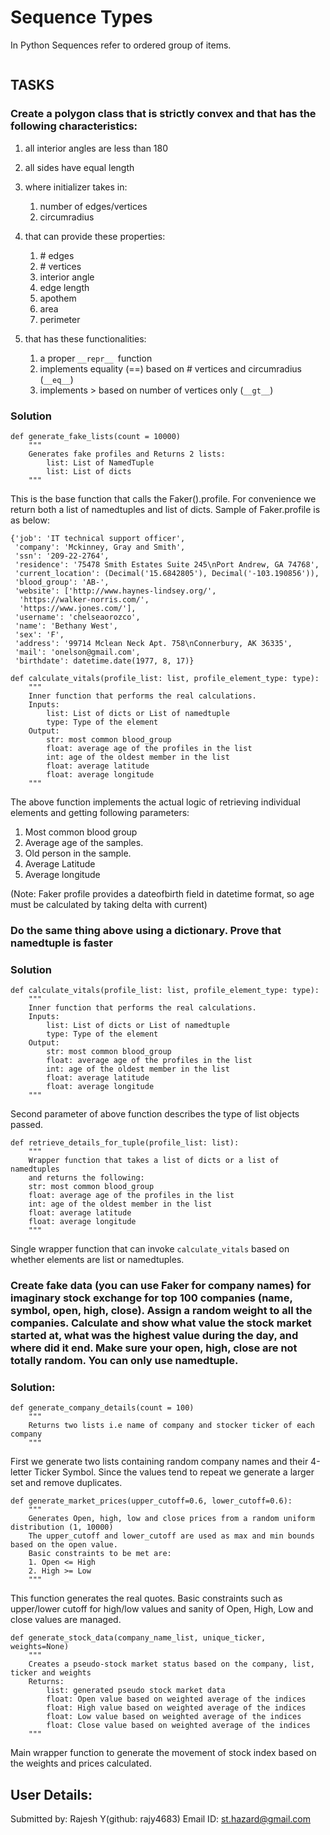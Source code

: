 # Sequence Types

In Python Sequences refer to ordered group of items. 

```

```



## TASKS

### Create a polygon class that is strictly convex and that has the following characteristics:

1. all interior angles are less than 180

2. all sides have equal length

3. where initializer takes in:

   1. number of edges/vertices
   2. circumradius

4. that can provide these properties:

   1. \# edges
   2. \# vertices
   3. interior angle
   4. edge length
   5. apothem
   6. area
   7. perimeter

5. that has these functionalities:

   1. a proper `__repr__ `function
   2. implements equality (==) based on # vertices and circumradius (`__eq__`)
   3. implements > based on number of vertices only (`__gt__`)

   

### Solution

```
def generate_fake_lists(count = 10000)
    """
    Generates fake profiles and Returns 2 lists:
        list: List of NamedTuple
        list: List of dicts
    """
```

This is the base function that calls the Faker().profile. For convenience we return both a list of namedtuples and list of dicts. Sample of Faker.profile is as below:

```
{'job': 'IT technical support officer',
 'company': 'Mckinney, Gray and Smith',
 'ssn': '209-22-2764',
 'residence': '75478 Smith Estates Suite 245\nPort Andrew, GA 74768',
 'current_location': (Decimal('15.6842805'), Decimal('-103.190856')),
 'blood_group': 'AB-',
 'website': ['http://www.haynes-lindsey.org/',
  'https://walker-norris.com/',
  'https://www.jones.com/'],
 'username': 'chelseaorozco',
 'name': 'Bethany West',
 'sex': 'F',
 'address': '99714 Mclean Neck Apt. 758\nConnerbury, AK 36335',
 'mail': 'onelson@gmail.com',
 'birthdate': datetime.date(1977, 8, 17)}
```

```
def calculate_vitals(profile_list: list, profile_element_type: type):
    """
    Inner function that performs the real calculations.
    Inputs:
        list: List of dicts or List of namedtuple
        type: Type of the element
    Output:
        str: most common blood_group
        float: average age of the profiles in the list
        int: age of the oldest member in the list
        float: average latitude
        float: average longitude
    """
```

The above function implements the actual logic of retrieving individual elements and getting following parameters:

1. Most common blood group
2. Average age of the samples. 
3. Old person in the sample.
4. Average Latitude
5. Average longitude

(Note: Faker profile provides a dateofbirth field in datetime format, so age must be calculated by taking delta with current)

### Do the same thing above using a dictionary. Prove that namedtuple is faster

### Solution

```
def calculate_vitals(profile_list: list, profile_element_type: type):
    """
    Inner function that performs the real calculations.
    Inputs:
        list: List of dicts or List of namedtuple
        type: Type of the element
    Output:
        str: most common blood_group
        float: average age of the profiles in the list
        int: age of the oldest member in the list
        float: average latitude
        float: average longitude
    """
```

Second parameter of above function describes the type of list objects passed.

```
def retrieve_details_for_tuple(profile_list: list):
    """
    Wrapper function that takes a list of dicts or a list of namedtuples
    and returns the following:
    str: most common blood_group
    float: average age of the profiles in the list
    int: age of the oldest member in the list
    float: average latitude
    float: average longitude
    """
```

Single wrapper function that can invoke `calculate_vitals` based on whether elements are list or namedtuples. 

### Create fake data (you can use Faker for company names) for imaginary stock exchange for top 100 companies (name, symbol, open, high, close). Assign a random weight to all the companies. Calculate and show what value the stock market started at, what was the highest value during the day, and where did it end. Make sure your open, high, close are not totally random. You can only use namedtuple. 

### Solution:

```
def generate_company_details(count = 100)
    """
    Returns two lists i.e name of company and stocker ticker of each company
    """
```

First we generate two lists containing random company names and their 4-letter Ticker Symbol. Since the values tend to repeat we generate a larger set and remove duplicates.

```
def generate_market_prices(upper_cutoff=0.6, lower_cutoff=0.6):
    """
    Generates Open, high, low and close prices from a random uniform distribution (1, 10000)
    The upper_cutoff and lower_cutoff are used as max and min bounds based on the open value.
    Basic constraints to be met are:
    1. Open <= High
    2. High >= Low
    """
```

This function generates the real quotes. Basic constraints such as upper/lower cutoff for high/low values and sanity of Open, High, Low and close values are managed.

```
def generate_stock_data(company_name_list, unique_ticker, weights=None)
    """
    Creates a pseudo-stock market status based on the company, list, ticker and weights
    Returns:
        list: generated pseudo stock market data
        float: Open value based on weighted average of the indices
        float: High value based on weighted average of the indices
        float: Low value based on weighted average of the indices
        float: Close value based on weighted average of the indices   
    """
```

Main wrapper function to generate the movement of stock index based on the weights and prices calculated.

## User Details:
Submitted by: Rajesh Y(github: rajy4683)
Email ID: st.hazard@gmail.com
